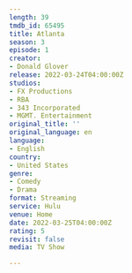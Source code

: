 ```yaml
---
length: 39
tmdb_id: 65495
title: Atlanta
season: 3
episode: 1
creator:
- Donald Glover
release: 2022-03-24T04:00:00Z
studios:
- FX Productions
- RBA
- 343 Incorporated
- MGMT. Entertainment
original_title: ''
original_language: en
language:
- English
country:
- United States
genre:
- Comedy
- Drama
format: Streaming
service: Hulu
venue: Home
date: 2022-03-25T04:00:00Z
rating: 5
revisit: false
media: TV Show

---
```

